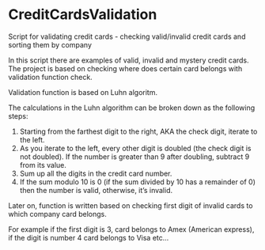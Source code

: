 # CreditCardsValidation
Script for validating credit cards - checking valid/invalid credit cards and sorting them by company


In this script there are examples of valid, invalid and mystery credit cards. The project is based on checking where does certain card belongs with validation function check.

Validation function is based on Luhn algoritm. 

The calculations in the Luhn algorithm can be broken down as the following steps:

1. Starting from the farthest digit to the right, AKA the check digit, iterate to the left.
2. As you iterate to the left, every other digit is doubled (the check digit is not doubled). If the number is greater than 9 after doubling, subtract 9 from its value.
3. Sum up all the digits in the credit card number.
4. If the sum modulo 10 is 0 (if the sum divided by 10 has a remainder of 0) then the number is valid, otherwise, it’s invalid.


Later on, function is written based on checking first digit of invalid cards to which company card belongs. 

For example if the first digit is 3, card belongs to Amex (American express), if the digit is number 4 card belongs to Visa etc...
